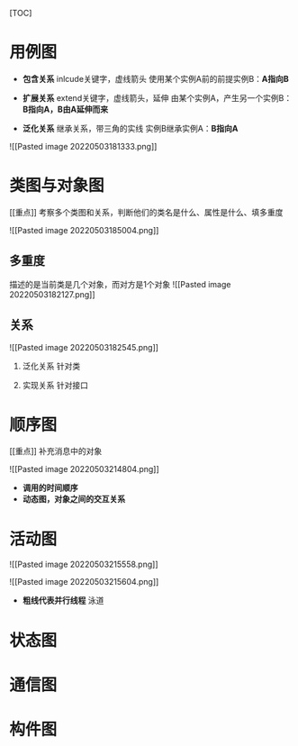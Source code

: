 [TOC]

# 用例图
* **包含关系**
inlcude关键字，虚线箭头
使用某个实例A前的前提实例B：**A指向B**

* **扩展关系**
extend关键字，虚线箭头，延伸
由某个实例A，产生另一个实例B：**B指向A，B由A延伸而来**

* **泛化关系**
继承关系，带三角的实线
实例B继承实例A：**B指向A**

![[Pasted image 20220503181333.png]]


# 类图与对象图
[[重点]] 考察多个类图和关系，判断他们的类名是什么、属性是什么、填多重度

![[Pasted image 20220503185004.png]]

## 多重度
描述的是当前类是几个对象，而对方是1个对象
![[Pasted image 20220503182127.png]]

## 关系
![[Pasted image 20220503182545.png]]

1. 泛化关系
针对类

2. 实现关系
针对接口

# 顺序图
[[重点]] 补充消息中的对象

![[Pasted image 20220503214804.png]]

* **调用的时间顺序**
* **动态图，对象之间的交互关系**

# 活动图
![[Pasted image 20220503215558.png]]

![[Pasted image 20220503215604.png]]

* **粗线代表并行线程**
泳道

# 状态图

# 通信图

#  构件图
